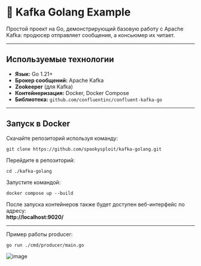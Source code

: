 # 📡 Kafka Golang Example

Простой проект на Go, демонстрирующий базовую работу с Apache Kafka: продюсер отправляет сообщения, а консьюмер их читает.

---

## Используемые технологии

- **Язык:** Go 1.21+
- **Брокер сообщений:** Apache Kafka
- **Zookeeper** (для Kafka)
- **Контейнеризация:** Docker, Docker Compose
- **Библиотека:** `github.com/confluentinc/confluent-kafka-go`

---

## Запуск в Docker
Скачайте репозиторий используя команду:
```
git clone https://github.com/spookysploit/kafka-golang.git
```
Перейдите в репозиторий:
```
cd ./kafka-golang
```
Запустите командой:
```
docker compose up --build
```
После запуска контейнеров также будет доступен веб-интерфейс по адресу:\
__http://localhost:9020/__

---

Пример работы producer:
```
go run ./cmd/producer/main.go
```
![image](https://github.com/user-attachments/assets/aa0c0e2c-426c-48a1-8622-79a1be064feb)

